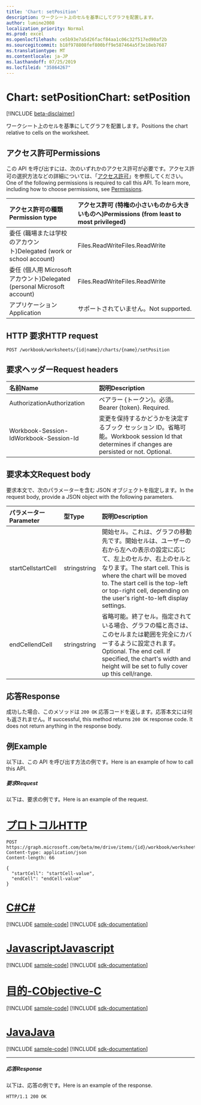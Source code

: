 ```yaml
---
title: 'Chart: setPosition'
description: ワークシート上のセルを基準にしてグラフを配置します。
author: lumine2008
localization_priority: Normal
ms.prod: excel
ms.openlocfilehash: ce5b93e7a5d26facf84aa1c06c32f517ed90af2b
ms.sourcegitcommit: b18f978808fef800bff9e587464a5f3e18eb7687
ms.translationtype: MT
ms.contentlocale: ja-JP
ms.lasthandoff: 07/25/2019
ms.locfileid: "35864267"
---
```

# <a name="chart-setposition"></a><span data-ttu-id="47a3f-103">Chart: setPosition</span><span class="sxs-lookup"><span data-stu-id="47a3f-103">Chart: setPosition</span></span>

[!INCLUDE [beta-disclaimer](../../includes/beta-disclaimer.md)]

<span data-ttu-id="47a3f-104">ワークシート上のセルを基準にしてグラフを配置します。</span><span class="sxs-lookup"><span data-stu-id="47a3f-104">Positions the chart relative to cells on the worksheet.</span></span>
## <a name="permissions"></a><span data-ttu-id="47a3f-105">アクセス許可</span><span class="sxs-lookup"><span data-stu-id="47a3f-105">Permissions</span></span>
<span data-ttu-id="47a3f-p101">この API を呼び出すには、次のいずれかのアクセス許可が必要です。アクセス許可の選択方法などの詳細については、「[アクセス許可](/graph/permissions-reference)」を参照してください。</span><span class="sxs-lookup"><span data-stu-id="47a3f-p101">One of the following permissions is required to call this API. To learn more, including how to choose permissions, see [Permissions](/graph/permissions-reference).</span></span>

|<span data-ttu-id="47a3f-108">アクセス許可の種類</span><span class="sxs-lookup"><span data-stu-id="47a3f-108">Permission type</span></span>      | <span data-ttu-id="47a3f-109">アクセス許可 (特権の小さいものから大きいものへ)</span><span class="sxs-lookup"><span data-stu-id="47a3f-109">Permissions (from least to most privileged)</span></span>              |
|:--------------------|:---------------------------------------------------------|
|<span data-ttu-id="47a3f-110">委任 (職場または学校のアカウント)</span><span class="sxs-lookup"><span data-stu-id="47a3f-110">Delegated (work or school account)</span></span> | <span data-ttu-id="47a3f-111">Files.ReadWrite</span><span class="sxs-lookup"><span data-stu-id="47a3f-111">Files.ReadWrite</span></span>    |
|<span data-ttu-id="47a3f-112">委任 (個人用 Microsoft アカウント)</span><span class="sxs-lookup"><span data-stu-id="47a3f-112">Delegated (personal Microsoft account)</span></span> | <span data-ttu-id="47a3f-113">Files.ReadWrite</span><span class="sxs-lookup"><span data-stu-id="47a3f-113">Files.ReadWrite</span></span>    |
|<span data-ttu-id="47a3f-114">アプリケーション</span><span class="sxs-lookup"><span data-stu-id="47a3f-114">Application</span></span> | <span data-ttu-id="47a3f-115">サポートされていません。</span><span class="sxs-lookup"><span data-stu-id="47a3f-115">Not supported.</span></span> |

## <a name="http-request"></a><span data-ttu-id="47a3f-116">HTTP 要求</span><span class="sxs-lookup"><span data-stu-id="47a3f-116">HTTP request</span></span>
<!-- { "blockType": "ignored" } -->
```http
POST /workbook/worksheets/{id|name}/charts/{name}/setPosition

```
## <a name="request-headers"></a><span data-ttu-id="47a3f-117">要求ヘッダー</span><span class="sxs-lookup"><span data-stu-id="47a3f-117">Request headers</span></span>
| <span data-ttu-id="47a3f-118">名前</span><span class="sxs-lookup"><span data-stu-id="47a3f-118">Name</span></span>       | <span data-ttu-id="47a3f-119">説明</span><span class="sxs-lookup"><span data-stu-id="47a3f-119">Description</span></span>|
|:---------------|:----------|
| <span data-ttu-id="47a3f-120">Authorization</span><span class="sxs-lookup"><span data-stu-id="47a3f-120">Authorization</span></span>  | <span data-ttu-id="47a3f-p102">ベアラー {トークン}。必須。</span><span class="sxs-lookup"><span data-stu-id="47a3f-p102">Bearer {token}. Required.</span></span> |
| <span data-ttu-id="47a3f-123">Workbook-Session-Id</span><span class="sxs-lookup"><span data-stu-id="47a3f-123">Workbook-Session-Id</span></span>  | <span data-ttu-id="47a3f-p103">変更を保持するかどうかを決定するブック セッション ID。省略可能。</span><span class="sxs-lookup"><span data-stu-id="47a3f-p103">Workbook session Id that determines if changes are persisted or not. Optional.</span></span>|

## <a name="request-body"></a><span data-ttu-id="47a3f-126">要求本文</span><span class="sxs-lookup"><span data-stu-id="47a3f-126">Request body</span></span>
<span data-ttu-id="47a3f-127">要求本文で、次のパラメーターを含む JSON オブジェクトを指定します。</span><span class="sxs-lookup"><span data-stu-id="47a3f-127">In the request body, provide a JSON object with the following parameters.</span></span>

| <span data-ttu-id="47a3f-128">パラメーター</span><span class="sxs-lookup"><span data-stu-id="47a3f-128">Parameter</span></span>    | <span data-ttu-id="47a3f-129">型</span><span class="sxs-lookup"><span data-stu-id="47a3f-129">Type</span></span>   |<span data-ttu-id="47a3f-130">説明</span><span class="sxs-lookup"><span data-stu-id="47a3f-130">Description</span></span>|
|:---------------|:--------|:----------|
|<span data-ttu-id="47a3f-131">startCell</span><span class="sxs-lookup"><span data-stu-id="47a3f-131">startCell</span></span>|<span data-ttu-id="47a3f-132">string</span><span class="sxs-lookup"><span data-stu-id="47a3f-132">string</span></span>|<span data-ttu-id="47a3f-p104">開始セル。これは、グラフの移動先です。開始セルは、ユーザーの右から左への表示の設定に応じて、左上のセルか、右上のセルとなります。</span><span class="sxs-lookup"><span data-stu-id="47a3f-p104">The start cell. This is where the chart will be moved to. The start cell is the top-left or top-right cell, depending on the user's right-to-left display settings.</span></span>|
|<span data-ttu-id="47a3f-136">endCell</span><span class="sxs-lookup"><span data-stu-id="47a3f-136">endCell</span></span>|<span data-ttu-id="47a3f-137">string</span><span class="sxs-lookup"><span data-stu-id="47a3f-137">string</span></span>|<span data-ttu-id="47a3f-p105">省略可能。終了セル。指定されている場合、グラフの幅と高さは、このセルまたは範囲を完全にカバーするように設定されます。</span><span class="sxs-lookup"><span data-stu-id="47a3f-p105">Optional. The end cell. If specified, the chart's width and height will be set to fully cover up this cell/range.</span></span>|

## <a name="response"></a><span data-ttu-id="47a3f-141">応答</span><span class="sxs-lookup"><span data-stu-id="47a3f-141">Response</span></span>

<span data-ttu-id="47a3f-p106">成功した場合、このメソッドは `200 OK` 応答コードを返します。応答本文には何も返されません。</span><span class="sxs-lookup"><span data-stu-id="47a3f-p106">If successful, this method returns `200 OK` response code. It does not return anything in the response body.</span></span>

## <a name="example"></a><span data-ttu-id="47a3f-144">例</span><span class="sxs-lookup"><span data-stu-id="47a3f-144">Example</span></span>
<span data-ttu-id="47a3f-145">以下は、この API を呼び出す方法の例です。</span><span class="sxs-lookup"><span data-stu-id="47a3f-145">Here is an example of how to call this API.</span></span>
##### <a name="request"></a><span data-ttu-id="47a3f-146">要求</span><span class="sxs-lookup"><span data-stu-id="47a3f-146">Request</span></span>
<span data-ttu-id="47a3f-147">以下は、要求の例です。</span><span class="sxs-lookup"><span data-stu-id="47a3f-147">Here is an example of the request.</span></span>

# <a name="httptabhttp"></a>[<span data-ttu-id="47a3f-148">プロトコル</span><span class="sxs-lookup"><span data-stu-id="47a3f-148">HTTP</span></span>](#tab/http)
<!-- {
  "blockType": "request",
  "name": "chart_setposition"
}-->
```http
POST https://graph.microsoft.com/beta/me/drive/items/{id}/workbook/worksheets/{id|name}/charts/{name}/setPosition
Content-type: application/json
Content-length: 66

{
  "startCell": "startCell-value",
  "endCell": "endCell-value"
}
```
# <a name="ctabcsharp"></a>[<span data-ttu-id="47a3f-149">C#</span><span class="sxs-lookup"><span data-stu-id="47a3f-149">C#</span></span>](#tab/csharp)
[!INCLUDE [sample-code](../includes/snippets/csharp/chart-setposition-csharp-snippets.md)]
[!INCLUDE [sdk-documentation](../includes/snippets/snippets-sdk-documentation-link.md)]

# <a name="javascripttabjavascript"></a>[<span data-ttu-id="47a3f-150">Javascript</span><span class="sxs-lookup"><span data-stu-id="47a3f-150">Javascript</span></span>](#tab/javascript)
[!INCLUDE [sample-code](../includes/snippets/javascript/chart-setposition-javascript-snippets.md)]
[!INCLUDE [sdk-documentation](../includes/snippets/snippets-sdk-documentation-link.md)]

# <a name="objective-ctabobjc"></a>[<span data-ttu-id="47a3f-151">目的-C</span><span class="sxs-lookup"><span data-stu-id="47a3f-151">Objective-C</span></span>](#tab/objc)
[!INCLUDE [sample-code](../includes/snippets/objc/chart-setposition-objc-snippets.md)]
[!INCLUDE [sdk-documentation](../includes/snippets/snippets-sdk-documentation-link.md)]

# <a name="javatabjava"></a>[<span data-ttu-id="47a3f-152">Java</span><span class="sxs-lookup"><span data-stu-id="47a3f-152">Java</span></span>](#tab/java)
[!INCLUDE [sample-code](../includes/snippets/java/chart-setposition-java-snippets.md)]
[!INCLUDE [sdk-documentation](../includes/snippets/snippets-sdk-documentation-link.md)]

---


##### <a name="response"></a><span data-ttu-id="47a3f-153">応答</span><span class="sxs-lookup"><span data-stu-id="47a3f-153">Response</span></span>
<span data-ttu-id="47a3f-154">以下は、応答の例です。</span><span class="sxs-lookup"><span data-stu-id="47a3f-154">Here is an example of the response.</span></span> 
<!-- {
  "blockType": "response",
  "truncated": true,
  "@odata.type": "microsoft.graph.none"
} -->
```http
HTTP/1.1 200 OK
```

<!-- uuid: 8fcb5dbc-d5aa-4681-8e31-b001d5168d79
2015-10-25 14:57:30 UTC -->
<!--
{
  "type": "#page.annotation",
  "description": "Chart: setPosition",
  "keywords": "",
  "section": "documentation",
  "tocPath": "",
  "suppressions": [
  ]
}
-->
